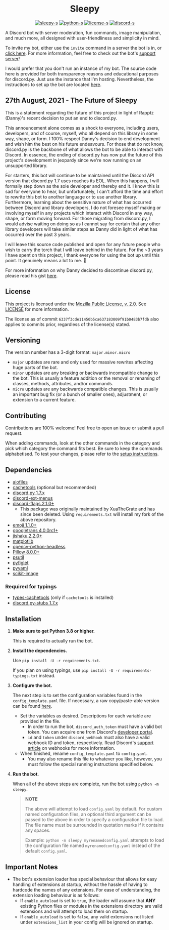 <h1 align="center">Sleepy</h1>

<div align="center">

[sleepy]: https://github.com/HitSyr/Sleepy
[sleepy-s]: https://img.shields.io/github/v/release/HitSyr/Sleepy?color=F0D273&label=version
[python]: https://python.org
[python-s]: https://img.shields.io/badge/python-3.8%2b-blue?logo=python
[license]: https://github.com/HitSyr/Sleepy/blob/master/LICENSE
<!-- Hard-coded because GitHub can't identify the license due to the inclusion of other licenses in the file. -->
[license-s]: https://img.shields.io/badge/license-MPL--2.0-orange
[discord]: https://discord.com/invite/xHgh2Xg
[discord-s]: https://discord.com/api/guilds/495593721371295755/widget.png?style=shield

[![sleepy-s][]][sleepy]
[![python-s][]][python]
[![license-s][]][license]
[![discord-s][]][discord]

</div>

A Discord bot with server moderation, fun commands, image manipulation, and much more, all designed with user-friendliness and simplicity in mind.

To invite my bot, either use the `invite` command in a server the bot is in, or [click here](https://discord.com/api/oauth2/authorize?client_id=507754861585235978&permissions=388166&scope=bot). For more information, feel free to check out the bot's [support server](https://discord.com/invite/xHgh2Xg)!

I would prefer that you don't run an instance of my bot. The source code here is provided for both transparency reasons and educational purposes for discord.py. Just use the instance that I'm hosting. Nevertheless, the instructions to set up the bot are located [here](#installation).

## 27th August, 2021 - The Future of Sleepy

This is a statement regarding the future of this project in light of Rapptz (Danny)'s recent decision to put an end to discord.py.

This announcement alone comes as a shock to everyone, including users, developers, and of course, myself, who all depend on this library in some way, shape, or form. I 100% respect Danny's decision to end development and wish him the best on his future endeavours. For those that do not know, discord.py is the backbone of what allows the bot to be able to interact with Discord. In essence, the ending of discord.py has now put the future of this project's development in jeopardy since we're now running on an unsupported library.

For starters, this bot will continue to be maintained until the Discord API version that discord.py 1.7 uses reaches its EOL. When this happens, I will formally step down as the sole developer and thereby end it. I know this is sad for everyone to hear, but unfortunately, I can't afford the time and effort to rewrite this bot to another language or to use another library. Furthermore, learning about the sensitive nature of what has occurred between Discord and library developers, I do not foresee myself making or involving myself in any projects which interact with Discord in any way, shape, or form moving forward. For those migrating from discord.py, I would advise waiting on doing so as I cannot say for certain that any other library developers will take similar steps as Danny did in light of what has occurred over the past 3 years.

I will leave this source code published and open for any future people who wish to carry the torch that I will leave behind in the future. For the ~3 years I have spent on this project, I thank everyone for using the bot up until this point. It genuinely means a lot to me. 🙂

For more information on why Danny decided to discontinue discord.py, please read his gist [here](https://gist.github.com/Rapptz/4a2f62751b9600a31a0d3c78100287f1).

## License

This project is licensed under the [Mozilla Public License, v. 2.0](https://mozilla.org/en-US/MPL/2.0/). See [LICENSE][license] for more information.

The license as of commit `6337f3cde11450b5ca637183009f91b0483b7fdb` also applies to commits prior, regardless of the license(s) stated.

## Versioning

The version number has a 3-digit format: `major.minor.micro`

* `major` updates are rare and only used for massive rewrites affecting huge parts of the bot.
* `minor` updates are any breaking or backwards incompatible change to the bot. This is usually a feature addition or the removal or renaming of classes, methods, attributes, and/or commands.
* `micro` updates are any backwards compatible changes. This is usually an important bug fix (or a bunch of smaller ones), adjustment, or extension to a current feature.

## Contributing

Contributions are 100% welcome! Feel free to open an issue or submit a pull request.

When adding commands, look at the other commands in the category and pick which category the command fits best. Be sure to keep the commands alphabetised. To test your changes, please refer to the [setup instructions](#installation).

## Dependencies

* [aiofiles](https://github.com/Tinche/aiofiles)
* [cachetools](https://github.com/tkem/cachetools) (optional but recommended)
* [discord.py 1.7.x](https://github.com/Rapptz/discord.py)
* [discord-ext-menus](https://github.com/Rapptz/discord-ext-menus)
* [discord-flags 2.1.0+](https://github.com/HitSyr/Flag-Parsing)
  * This package was originally maintained by XuaTheGrate and has since been deleted. Using `requirements.txt` will install my fork of the above repository.
* [emoji 1.1.0+](https://github.com/carpedm20/emoji)
* [googletrans 4.0.0rc1+](https://github.com/ssut/py-googletrans)
* [jishaku 2.2.0+](https://github.com/Gorialis/jishaku)
* [matplotlib](https://github.com/matplotlib/matplotlib)
* [opencv-python-headless](https://github.com/opencv/opencv-python)
* [Pillow 8.0.0+](https://github.com/python-pillow/Pillow)
* [psutil](https://github.com/giampaolo/psutil)
* [pyfiglet](https://github.com/pwaller/pyfiglet)
* [pyyaml](https://github.com/yaml/pyyaml)
* [scikit-image](https://github.com/scikit-image/scikit-image)

### Required for typings

* [types-cachetools](https://github.com/python/typeshed/tree/master/stubs/cachetools) (only if `cachetools` is installed)
* [discord.py-stubs 1.7.x](https://github.com/bryanforbes/discord.py-stubs)

## Installation

1. **Make sure to get Python 3.8 or higher.**

    This is required to actually run the bot.

2. **Install the dependencies.**

    Use `pip install -U -r requirements.txt`.

    If you plan on using typings, use `pip install -U -r requirements-typings.txt` instead.

3. **Configure the bot.**

    The next step is to set the configuration variables found in the `config_template.yaml` file. If necessary, a raw copy/paste-able version can be found [here](https://raw.githubusercontent.com/HitSyr/Sleepy/master/config_template.yaml).
    * Set the variables as desired. Descriptions for each variable are provided in the file.
        * In order to run the bot, `discord_auth_token` must have a valid bot token. You can acquire one from Discord's [developer portal](https://discord.com/developers).
        * `id` and `token` under `discord_webhook` must also have a valid webhook ID and token, respectively. Read Discord's [support article](https://support.discord.com/hc/en-us/articles/228383668-Intro-to-Webhooks) on webhooks for more information.
    * When finished, rename `config_template.yaml` to `config.yaml`.
        * You may also rename this file to whatever you like, however, you must follow the special running instructions specified below.

4. **Run the bot.**

    When all of the above steps are complete, run the bot using `python -m sleepy`.
    > **NOTE**
    >
    > The above will attempt to load `config.yaml` by default.
    > For custom named configuration files, an optional third argument can be passed to the above in order to specify a configuration file to load. The file name must be surrounded in quotation marks if it contains any spaces.
    >
    > Example: `python -m sleepy myrenamedconfig.yaml` attempts to load the configuration file named `myrenamedconfig.yaml` instead of the default `config.yaml`.

## Important Notes

* The bot's extension loader has special behaviour that allows for easy handling of extensions at startup, without the hassle of having to hardcode the names of any extensions. For ease of understanding, the extension loading behaviour is as follows:
  * If `enable_autoload` is set to `true`, the loader will assume that **ANY** existing Python files or modules in the extensions directory are valid extensions and will attempt to load them on startup.
  * If `enable_autoload` is set to `false`, any valid extensions not listed under `extensions_list` in your config will be ignored on startup.
